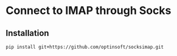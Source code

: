 # Connect to IMAP through Socks

## Installation

```bash
pip install git+https://github.com/optinsoft/socksimap.git
```
